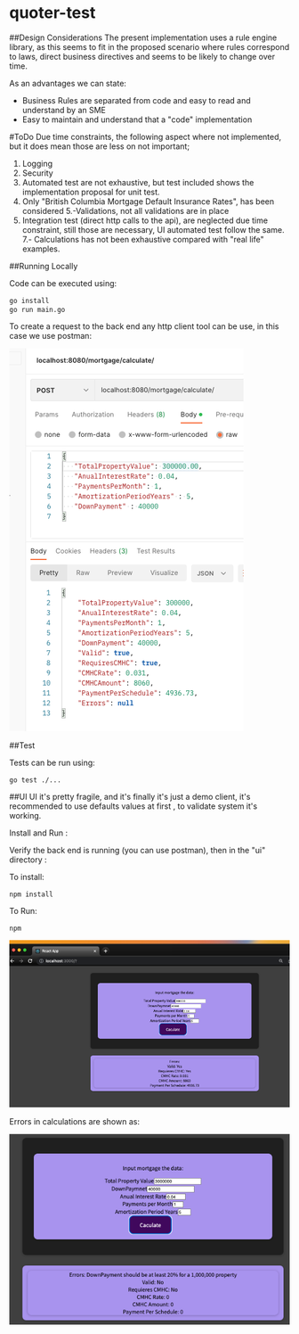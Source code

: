 # quoter-test

##Design Considerations
The present implementation uses a rule engine library, as this seems to fit in the proposed scenario
where rules correspond to laws, direct business directives and seems to be likely to change over time. 

As an advantages we can state:

* Business Rules are separated from code and easy to read and understand by an SME
* Easy to maintain and understand that a "code" implementation 

#ToDo
Due time constraints, the following aspect where not implemented, but it does mean those are less on not important;

1. Logging
2. Security
3. Automated test are not exhaustive, but test included shows the implementation proposal for unit test.
4. Only "British Columbia Mortgage Default Insurance Rates", has been considered 
5.-Validations, not all validations are in place 
6. Integration test (direct http calls to the api), are neglected due time constraint, still those are necessary, UI automated test follow the same.
7.- Calculations has not been exhaustive compared with "real life" examples.

##Running Locally

Code can be executed using:
````
go install 
go run main.go 
````

To create a request to the back end any http client tool can be use, in this case we use postman:

![img.png](img.png)

##Test

Tests can be run using:

````
go test ./...
````

##UI
UI it's pretty fragile, and it's finally it's just a demo
client, it's recommended to use defaults values at first , to validate system it's working.

Install and Run : 

Verify the back end is running (you can use postman), then in the "ui" directory : 

To install:
````
npm install 
````

To Run: 
````
npm 
````


![img_1.png](img_1.png)

Errors in calculations are shown as: 

![img_2.png](img_2.png)